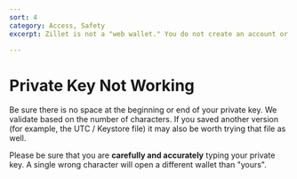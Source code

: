 ```yaml
---
sort: 4
category: Access, Safety
excerpt: Zillet is not a "web wallet." You do not create an account or give us your crypto or tokens to hold on to. We are simply an interface that allows you to easily interact with cryptocurrencies.

---
```


# Private Key Not Working

Be sure there is no space at the beginning or end of your private key. We validate based on the number of characters. If you saved another version (for example, the UTC / Keystore file) it may also be worth trying that file as well.

Please be sure that you are **carefully and accurately** typing your private key. A single wrong character will open a different wallet than "yours".
